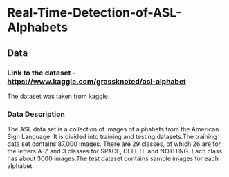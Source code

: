 # Real-Time-Detection-of-ASL-Alphabets

## Data
### Link to the dataset - https://www.kaggle.com/grassknoted/asl-alphabet 
The dataset was taken from kaggle. 

### Data Description
The ASL data set is a collection of images of alphabets from the American Sign Language. It is divided
into training and testing datasets.The training data set contains 87,000 images. There are 29 classes, 
of which 26 are for the letters A-Z and 3 classes for SPACE, DELETE and NOTHING. Each class
has about 3000 images.The test dataset contains sample images for each alphabet. 
